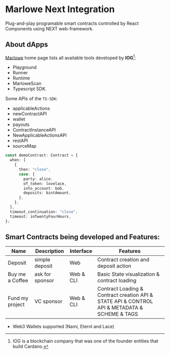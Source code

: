 # Marlowe Next Integration

Plug-and-play programable smart contracts controlled by React Components using NEXT web-framework.

## About dApps

[Marlowe](https://marlowe.iohk.io/) home page lists all available tools developed by **IOG**[^1]:

- Playground
- Runner
- Runtime
- MarloweScan
- Typescript SDK.

Some APIs of the `TS-SDK`:

- applicableActions
- newContractAPI
- wallet
- payouts
- ContractInstanceAPI
- NewApplicableActionsAPI
- restAPI
- sourceMap

```typescript
const demoContract: Contract = {
  when: [
    {
      then: "close",
      case: {
        party: alice,
        of_token: lovelace,
        into_account: bob,
        deposits: bintAmount,
      },
    },
  ],
  timeout_continuation: "close",
  timeout: inTwentyFourHours,
};
```

## Smart Contracts being developed and Features:

| Name            | Description     |Interface     |Features                                            |
| --------------- | --------------- |--------------|----------------------------------------------------|
| Deposit         | simple deposit  | Web          | Contract creation and deposit action               |
| Buy me a Coffee | ask for sponsor | Web & CLI    | Basic State visualization & contract loading       |
| Fund my project | VC sponsor      | Web & CLI    | Contract Loading & Contract creation API & STATE API & CONTROL API & METADATA & SCHEME & TAGS  |

- Web3 Wallets supported (Nami, Eternl and Lace)

[^1]: IOG is a blockchain company that was one of the founder entities that build Cardano.
